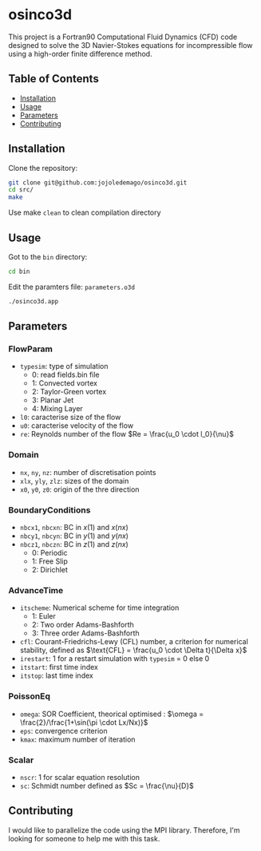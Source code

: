 # osinco3d

This project is a Fortran90 Computational Fluid Dynamics (CFD) code designed to solve the 3D Navier-Stokes equations for incompressible flow using a high-order finite difference method.

## Table of Contents 
- [Installation](#installation)
- [Usage](#usage)
- [Parameters](#parameters)
- [Contributing](#contributing)

## Installation

Clone the repository:
```sh
git clone git@github.com:jojoledemago/osinco3d.git
cd src/
make
```
Use make `clean` to clean compilation directory

## Usage

Got to the `bin` directory:
```sh
cd bin
```

Edit the paramters file: `parameters.o3d`

```sh
./osinco3d.app
```
## Parameters

### FlowParam
- `typesim`: type of simulation
    - 0: read fields.bin file
    - 1: Convected vortex
    - 2: Taylor-Green vortex
    - 3: Planar Jet
    - 4: Mixing Layer
- `l0`: caracterise size of the flow
- `u0`: caracterise velocity of the flow
- `re`: Reynolds number of the flow $Re = \frac{u_0 \cdot l_0}{\nu}$

### Domain
- `nx`, `ny`, `nz`: number of discretisation points
- `xlx`, `yly`, `zlz`: sizes of the domain
- `x0`, `y0`, `z0`: origin of the thre direction

### BoundaryConditions
- `nbcx1`, `nbcxn`: BC in $x(1)$ and $x(nx)$
- `nbcy1`, `nbcyn`: BC in $y(1)$ and $y(nx)$
- `nbcz1`, `nbczn`: BC in $z(1)$ and $z(nx)$
    - 0: Periodic
    - 1: Free Slip
    - 2: Dirichlet

### AdvanceTime
- `itscheme`: Numerical scheme for time integration
    - 1: Euler
    - 2: Two order Adams-Bashforth
    - 3: Three order Adams-Bashforth
- `cfl`: Courant-Friedrichs-Lewy (CFL) number, a criterion for numerical stability, defined as $\text{CFL} = \frac{u_0 \cdot \Delta t}{\Delta x}$
- `irestart`: 1 for a restart simulation with `typesim` = 0 else 0
- `itstart`: first time index 
- `itstop`: last time index

### PoissonEq
- `omega`: SOR Coefficient, theorical optimised : $\omega = \frac{2}/\frac{1+\sin(\pi \cdot Lx/Nx)}$
- `eps`: convergence criterion
- `kmax`: maximum number of iteration

### Scalar
- `nscr`: 1 for scalar equation resolution 
- `sc`: Schmidt number defined as $Sc = \frac{\nu}{D}$

### 

## Contributing

I would like to parallelize the code using the MPI library. Therefore, I'm looking for someone to help me with this task.

